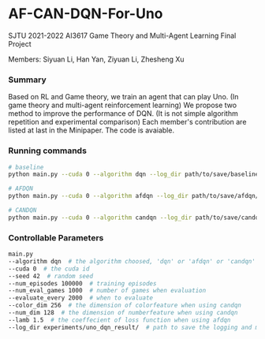 # AF-CAN-DQN-For-Uno

SJTU 2021-2022 AI3617 Game Theory and Multi-Agent Learning Final Project

Members: Siyuan Li, Han Yan, Ziyuan Li, Zhesheng Xu


### Summary

Based on RL and Game theory, we train an agent that can play Uno. (In game theory and multi-agent reinforcement learning)
We propose two method to improve the performance of DQN. (It is not simple algorithm repetition and experimental comparison)
Each member's contribution are listed at last in the Minipaper.
The code is avaiable.

### Running commands

```bash
# baseline
python main.py --cuda 0 --algorithm dqn --log_dir path/to/save/baseline/

# AFDQN
python main.py --cuda 0 --algorithm afdqn --log_dir path/to/save/afdqn/

# CANDQN
python main.py --cuda 0 --algorithm candqn --log_dir path/to/save/candqn/
```



### Controllable Parameters

```bash
main.py
--algorithm dqn  # the algorithm choosed, 'dqn' or 'afdqn' or 'candqn'
--cuda 0  # the cuda id
--seed 42  # random seed
--num_episodes 100000  # training episodes
--num_eval_games 1000  # number of games when evaluation
--evaluate_every 2000  # when to evaluate
--color_dim 256  # the dimension of colorfeature when using candqn
--num_dim 128  # the dimension of numberfeature when using candqn
--lamb 1.5  # the coeffecient of loss function when using afdqn
--log_dir experiments/uno_dqn_result/  # path to save the logging and model
```


